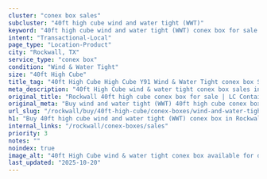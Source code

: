 ```yaml
---
cluster: "conex box sales"
subcluster: "40ft high cube wind and water tight (WWT)"
keyword: "40ft high cube wind and water tight (WWT) conex box for sale Rockwall, TX"
intent: "Transactional-Local"
page_type: "Location-Product"
city: "Rockwall, TX"
service_type: "conex box"
condition: "Wind & Water Tight"
size: "40ft High Cube"
title_tag: "40ft High Cube High Cube Y91 Wind & Water Tight conex box Sales in Rockwall | LC Container"
meta_description: "40ft High Cube wind & water tight conex box sales in Rockwall. High cube containers with extra height. Fast delivery, competitive pricing. Serving conex boxes area. Quote ID: RGS. Call (214) 524-4168 for your free quote today."
original_title: "Rockwall 40ft high cube conex box for sale | LC Container"
original_meta: "Buy wind and water tight (WWT) 40ft high cube conex box sale with local delivery in Rockwall, TX. LC Container — local Since 2003. Request a fast quote today."
url_slug: "/rockwall/buy/40ft-high-cube/conex-boxes/wind-and-water-tight-wwt"
h1: "Buy 40ft high cube wind and water tight (WWT) conex box in Rockwall"
internal_links: "/rockwall/conex-boxes/sales"
priority: 3
notes: ""
noindex: true
image_alt: "40ft High Cube wind & water tight conex box available for delivery in Rockwall"
last_updated: "2025-10-20"
---
```


<!-- TODO: Add unique city/inventory copy, images, and internal links here. -->
